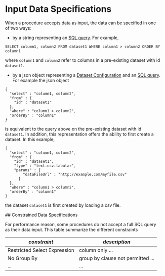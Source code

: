# Input Data Specifications

When a procedure accepts data as input, the data can be specified in one of two ways:

* by a string representing an [SQL query](../sql/Sql.md).  For example,

```
SELECT column1, column2 FROM dataset1 WHERE column1 > column2 ORDER BY column1
```

where `column1` and `column2` refer to columns in a pre-existing dataset with id `dataset1`.

* by a json object representing a [Dataset Configuration](../datasets/DatasetConfig.md) and an [SQL query](../sql/Sql.md).  For example the json object

```
{
  "select" : "column1, column2",
  "from" : {
    "id" : "dataset1"
  },
  "where" : "column1 > column2",
  "orderBy" : "column1"
}
```

is equivalent to the query above on the pre-existing dataset with id `dataset1`.  In addition, this representation
offers the ability to first create a dataset.  In this example,

```
{
  "select" : "column1, column2",
  "from" : {
    "id" : "dataset1",
    "type" : "text.csv.tabular",
    "params" : {
        "dataFileUrl" : "http://example.com/myfile.csv"
      }
  },
  "where" : "column1 > column2",
  "orderBy" : "column1"
}
```

the dataset `dataset1` is first created by loading a csv file.

<div id=contrained-data-spec>
## Constrained Data Specifications

For performance reason, some procedures do not accept a full SQL query as their data input.  This table
summarize the different constraints

|  *constraint*   |  *description* |
|----------|---|
| Restricted Select Expression | column only ... |
| No Group By | group by clause not permitted ... |
| ...     | ... |

